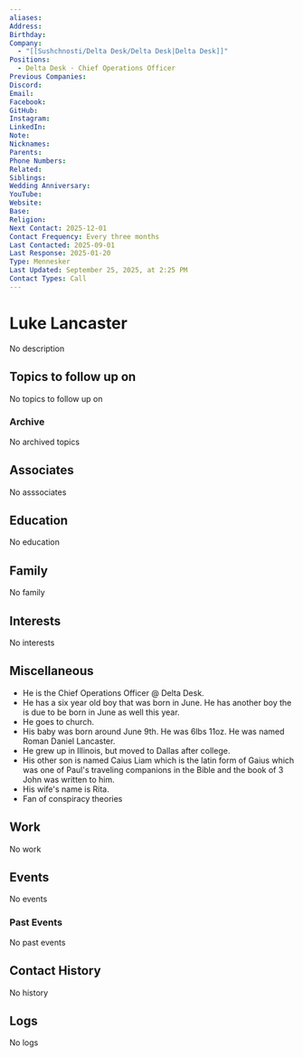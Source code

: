 ```yaml
---
aliases:
Address:
Birthday:
Company:
  - "[[Sushchnosti/Delta Desk/Delta Desk|Delta Desk]]"
Positions:
  - Delta Desk · Chief Operations Officer
Previous Companies:
Discord:
Email:
Facebook:
GitHub:
Instagram:
LinkedIn:
Note:
Nicknames:
Parents:
Phone Numbers:
Related:
Siblings:
Wedding Anniversary:
YouTube:
Website:
Base:
Religion:
Next Contact: 2025-12-01
Contact Frequency: Every three months
Last Contacted: 2025-09-01
Last Response: 2025-01-20
Type: Mennesker
Last Updated: September 25, 2025, at 2:25 PM
Contact Types: Call
---
```

# Luke Lancaster

<span class="placeholder">No description</span>

## Topics to follow up on

<span class="placeholder">No topics to follow up on</span>

### Archive

<span class="placeholder">No archived topics</span>

## Associates

<span class="placeholder">No asssociates</span>

## Education

<span class="placeholder">No education</span>

## Family

<span class="placeholder">No family</span>

## Interests

<span class="placeholder">No interests</span>

## Miscellaneous

- He is the Chief Operations Officer @ Delta Desk.
- He has a six year old boy that was born in June. He has another boy the is due to be born in June as well this year.
- He goes to church.
- His baby was born around June 9th. He was 6lbs 11oz. He was named Roman Daniel Lancaster.
- He grew up in Illinois, but moved to Dallas after college.
- His other son is named Caius Liam which is the latin form of Gaius which was one of Paul's traveling companions in the Bible and the book of 3 John was written to him.
- His wife's name is Rita.
- Fan of conspiracy theories

## Work

<span class="placeholder">No work</span>

## Events

<span class="placeholder">No events</span>

### Past Events

<span class="placeholder">No past events</span>

## Contact History

<span class="placeholder">No history</span>

## Logs

<span class="placeholder">No logs</span>

